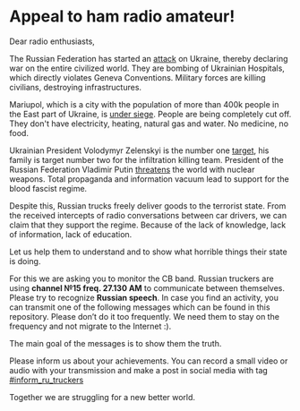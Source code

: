 # Appeal to ham radio amateur!

Dear radio enthusiasts,

The Russian Federation has started an [attack](https://uacrisis.org/en/voienni-zlochyny-rf-en) on Ukraine, thereby declaring war on the entire civilized world. They are bombing of Ukrainian Hospitals, which directly violates Geneva Conventions. Military forces are killing civilians, destroying infrastructures.

Mariupol, which  is a city with the population of more than 400k people in the East part of Ukraine, is [under siege](https://www.bbc.com/news/world-europe-60601235). People are being completely cut off. They don't have electricity, heating, natural gas and water. No medicine, no food.

Ukrainian President Volodymyr Zelenskyi  is the  number one [target](https://www.wsj.com/articles/once-a-comic-ukrainian-president-transforms-into-wartime-leader-11645794378), his family is target number two for the infiltration killing team. President of the Russian Federation Vladimir Putin [threatens](https://www.bloomberg.com/news/articles/2022-03-17/putin-is-likely-to-make-nuclear-threats-if-war-drags-u-s-says) the world with nuclear weapons. Total propaganda and information vacuum lead to support for the blood fascist regime.

Despite this, Russian trucks freely deliver goods to the terrorist state. From the received intercepts of radio conversations between car drivers, we can claim  that they support the regime. Because of the lack of knowledge, lack of information, lack of education.

Let us help them to understand and to show what horrible things their state is doing.

For this  we are asking you to monitor the CB band. Russian truckers are using **channel №15 freq. 27.130 AM** to communicate between themselves. Please try to recognize **Russian speech**. In case you find  an activity, you can transmit one of the following messages which  can be  found in this repository. Please don’t do it too frequently. We need them to stay on the frequency and not migrate to the Internet :).
 
The main goal of the messages is to show them the truth.

Please inform us about your achievements. You can record a small video or audio with your transmission and make a post in social media with tag [#inform_ru_truckers](#inform_ru_truckers)      

Together we are struggling for a new better world.







